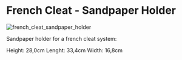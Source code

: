# French Cleat - Sandpaper Holder

![french_cleat_sandpaper_holder](https://github.com/Fox-Wood/french-cleat-sandpaper-holder/assets/11548955/b979cb74-37b5-44d6-8461-ddd702be1108)

Sandpaper holder for a french cleat system:

Height: 28,0cm
Lenght: 33,4cm
Width: 16,8cm
